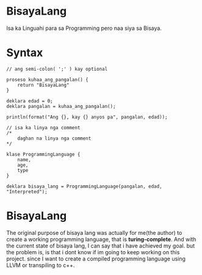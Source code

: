 # BisayaLang
Isa ka Linguahi para sa Programming pero naa siya sa Bisaya.

# Syntax
```
// ang semi-colon( ';' ) kay optional

proseso kuhaa_ang_pangalan() {
    return "BisayaLang"
}

deklara edad = 0;
deklara pangalan = kuhaa_ang_pangalan();

println(format("Ang {}, kay {} anyos pa", pangalan, edad));

// isa ka linya nga comment
/* 
    daghan na linya nga comment
*/

klase ProgrammingLanguage {
    name,
    age,
    type
}

deklara bisaya_lang = ProgrammingLanguage(pangalan, edad, "Interpreted");

```






# BisayaLang
The original purpose of bisaya lang was actually for me(the author) 
to create a working programming language, that is **turing-complete**.
And with the current state of bisaya lang, I can say that i have achieved my goal.
but the problem is, is that i dont know if im going to keep working on this project.
since I want to create a compiled programming language using LLVM or transpiling to c++.